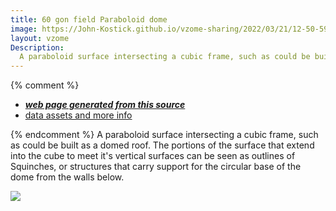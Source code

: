 ```yaml
---
title: 60 gon field Paraboloid dome
image: https://John-Kostick.github.io/vzome-sharing/2022/03/21/12-50-59-60-gon field-Paraboloid dome/60-gon field-Paraboloid dome.png
layout: vzome
Description:
  A paraboloid surface intersecting a cubic frame, such as could be built as a domed roof.
---
```


{% comment %}
 - [***web page generated from this source***][post]
 - [data assets and more info][github]

[post]: <https://John-Kostick.github.io/vzome-sharing/2022/03/21/60-gon field-Paraboloid dome-12-50-59.html>
[github]: <https://github.com/John-Kostick/vzome-sharing/tree/main/2022/03/21/12-50-59-60-gon field-Paraboloid dome/>
{% endcomment %}
 A paraboloid surface intersecting a cubic frame, such as could be built as a domed roof.  The portions of the surface that extend into the cube to meet it's vertical surfaces can be seen as outlines of Squinches, or structures that carry support for the circular base of the dome from the walls below.  

<vzome-viewer style="width: 100%; height: 65vh;"
       src="https://John-Kostick.github.io/vzome-sharing/2022/03/21/12-50-59-60-gon field-Paraboloid dome/60-gon field-Paraboloid dome.vZome" >
  <img src="https://John-Kostick.github.io/vzome-sharing/2022/03/21/12-50-59-60-gon field-Paraboloid dome/60-gon field-Paraboloid dome.png" />
</vzome-viewer>
